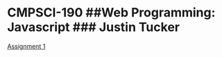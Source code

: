 # CMPSCI-190  ##Web Programming: Javascript ### Justin Tucker

[Assignment 1](assign1/index.html)


